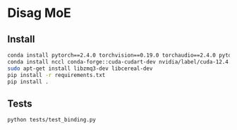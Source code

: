 # Disag MoE

## Install

```bash
conda install pytorch==2.4.0 torchvision==0.19.0 torchaudio==2.4.0 pytorch-cuda=12.1 -c pytorch -c nvidia
conda install nccl conda-forge::cuda-cudart-dev nvidia/label/cuda-12.4.0::cuda-runtime
sudo apt-get install libzmq3-dev libcereal-dev
pip install -r requirements.txt
pip install .
```

## Tests

```bash
python tests/test_binding.py
```